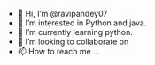 - 👋 Hi, I’m @ravipandey07
- 👀 I’m interested in Python and java.
- 🌱 I’m currently learning python.
- 💞️ I’m looking to collaborate on 
- 📫 How to reach me ...

<!---
ravipandey07/ravipandey07 is a ✨ special ✨ repository because its `README.md` (this file) appears on your GitHub profile.
You can click the Preview link to take a look at your changes.
--->
